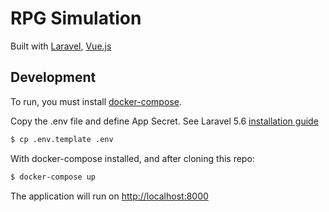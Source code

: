 # RPG Simulation
Built with [Laravel](https://laravel.com), [Vue.js](https://vuejs.org/)

## Development

To run, you must install [docker-compose](https://docs.docker.com/compose/). 

Copy the .env file and define App Secret. See Laravel 5.6 [installation guide](https://laravel.com/docs/5.6/installation)

```sh
$ cp .env.template .env 
```

With docker-compose installed, and after cloning this repo:

```sh
$ docker-compose up 
```

The application will run on [http://localhost:8000](http://localhost:8000)